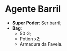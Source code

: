 Agente Barril
=========

- __Super Poder__: Ser barril;
-  **Bag**:
	- 50 G;
	- Potion x2;
	- Armadura da Favela.
